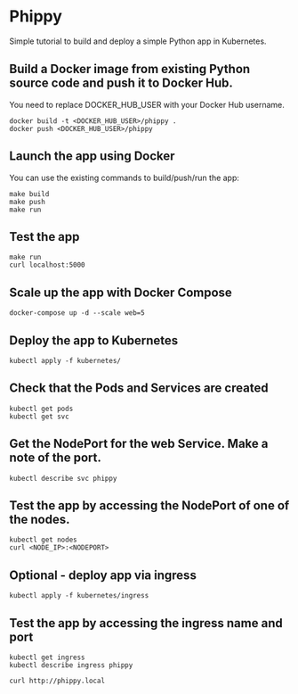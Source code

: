# Phippy
Simple tutorial to build and deploy a simple Python app in Kubernetes.


## Build a Docker image from existing Python source code and push it to Docker Hub. 

You need to replace DOCKER_HUB_USER with your Docker Hub username.
```
docker build -t <DOCKER_HUB_USER>/phippy .
docker push <DOCKER_HUB_USER>/phippy
```

## Launch the app using Docker

You can use the existing commands to build/push/run the app:

```
make build
make push
make run
```

## Test the app
```
make run
curl localhost:5000
```

## Scale up the app with Docker Compose
```
docker-compose up -d --scale web=5
```

## Deploy the app to Kubernetes
```
kubectl apply -f kubernetes/
```

## Check that the Pods and Services are created
```
kubectl get pods
kubectl get svc
```

## Get the NodePort for the web Service. Make a note of the port.
```
kubectl describe svc phippy
```

## Test the app by accessing the NodePort of one of the nodes.

```
kubectl get nodes
curl <NODE_IP>:<NODEPORT>
```

## Optional - deploy app via ingress

```
kubectl apply -f kubernetes/ingress
```

## Test the app by accessing the ingress name and port

```
kubectl get ingress
kubectl describe ingress phippy

curl http://phippy.local
